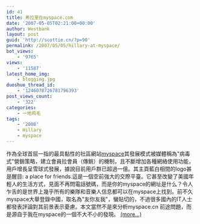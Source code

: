 ```yaml
---
id: 41
title: 希拉里在myspace.com
date: '2007-05-05T02:21:00+00:00'
author: Westbank
layout: post
guid: 'http://scottie.cn/?p=90'
permalink: /2007/05/05/hillary-at-myspace/
bot_views:
    - '9765'
views:
    - '11587'
latest_home_img:
    - blogging.jpg
duoshuo_thread_id:
    - '1246078726781796393'
post_views_count:
    - '322'
categories:
    - 一地鸡毛
tags:
    - '2008'
    - Hillary
    - myspace
---
```


作為全球首屈一指的最具黏性的社區網站[myspace](http://www.myspace.com/)其發展模式被媒體稱為"病毒式"營銷策略，建立會員拉會員（傳銷）的機制，且不斷增加各種網絡使用功能，用戶增長呈雪球式發展，據說目前用戶群已超過一億。其主頁藍白相間的logo甚是醒目: a place for friends.這是一個空前強大的交際平臺。它甚至改變了美國年輕人的生活方式，見面不再問電話號碼，而是你的myspace的網址是什么？令人乍舌的是世界上幾乎所有的樂隊和音樂人信息都可以在myspace上找到。前不久myspace大舉登錄中國，取名為"友你友我"，蠻貼切的，不過很多國內的IT人士都發表評論對其前景表示憂慮。本文當然不是來分析myspace.cn 前途問題，而是源自于我在myspace的一個不大不小的發現。 [<span aria-label="Continue reading 希拉里在myspace.com">(more…)</span>](http://farbank.net/2007/05/05/hillary-at-myspace/#more-41)